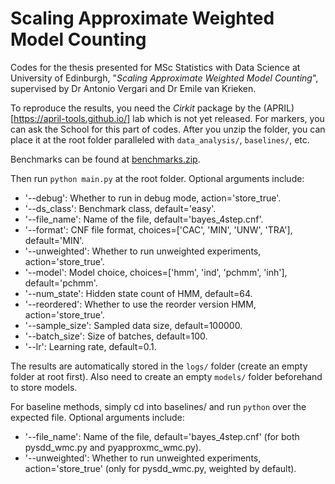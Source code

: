 # Scaling Approximate Weighted Model Counting

Codes for the thesis presented for MSc Statistics with Data Science at University of Edinburgh, "*Scaling Approximate Weighted Model Counting*", supervised by Dr Antonio Vergari and Dr Emile van Krieken.

To reproduce the results, you need the *Cirkit* package by the (APRIL)[https://april-tools.github.io/] lab which is not yet released. For markers, you can ask the School for this part of codes. After you unzip the folder, you can place it at the root folder paralleled with `data_analysis/`, `baselines/`, etc.

Benchmarks can be found at [benchmarks.zip](https://github.com/vardigroup/ADDMC/releases/download/v1.0.0/benchmarks.zip).

Then run `python main.py` at the root folder. Optional arguments include:
- '--debug': Whether to run in debug mode, action='store_true'.
- '--ds_class': Benchmark class, default='easy'.
- '--file_name': Name of the file, default='bayes_4step.cnf'.
- '--format': CNF file format, choices=['CAC', 'MIN', 'UNW', 'TRA'], default='MIN'.
- '--unweighted': Whether to run unweighted experiments, action='store_true'.
- '--model': Model choice, choices=['hmm', 'ind', 'pchmm', 'inh'], default='pchmm'.
- '--num_state': Hidden state count of HMM, default=64.
- '--reordered': Whether to use the reorder version HMM, action='store_true'.
- '--sample_size': Sampled data size, default=100000.
- '--batch_size': Size of batches, default=100.
- '--lr': Learning rate, default=0.1.

The results are automatically stored in the `logs/` folder (create an empty folder at root first). Also need to create an empty `models/` folder beforehand to store models.

For baseline methods, simply cd into baselines/ and run `python` over the expected file. Optional arguments include:
- '--file_name': Name of the file, default='bayes_4step.cnf' (for both pysdd_wmc.py and pyapproxmc_wmc.py).
- '--unweighted': Whether to run unweighted experiments, action='store_true' (only for pysdd_wmc.py, weighted by default).
